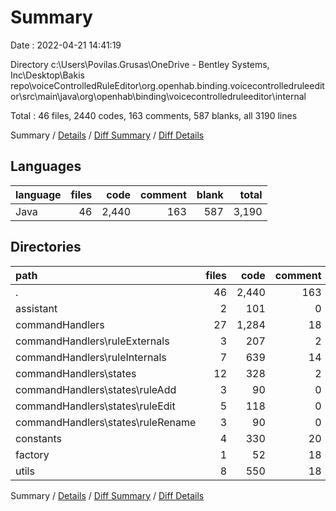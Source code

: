 # Summary

Date : 2022-04-21 14:41:19

Directory c:\Users\Povilas.Grusas\OneDrive - Bentley Systems, Inc\Desktop\Bakis repo\voiceControlledRuleEditor\org.openhab.binding.voicecontrolledruleeditor\src\main\java\org\openhab\binding\voicecontrolledruleeditor\internal

Total : 46 files,  2440 codes, 163 comments, 587 blanks, all 3190 lines

Summary / [Details](details.md) / [Diff Summary](diff.md) / [Diff Details](diff-details.md)

## Languages
| language | files | code | comment | blank | total |
| :--- | ---: | ---: | ---: | ---: | ---: |
| Java | 46 | 2,440 | 163 | 587 | 3,190 |

## Directories
| path | files | code | comment | blank | total |
| :--- | ---: | ---: | ---: | ---: | ---: |
| . | 46 | 2,440 | 163 | 587 | 3,190 |
| assistant | 2 | 101 | 0 | 26 | 127 |
| commandHandlers | 27 | 1,284 | 18 | 334 | 1,636 |
| commandHandlers\ruleExternals | 3 | 207 | 2 | 61 | 270 |
| commandHandlers\ruleInternals | 7 | 639 | 14 | 136 | 789 |
| commandHandlers\states | 12 | 328 | 2 | 101 | 431 |
| commandHandlers\states\ruleAdd | 3 | 90 | 0 | 27 | 117 |
| commandHandlers\states\ruleEdit | 5 | 118 | 0 | 37 | 155 |
| commandHandlers\states\ruleRename | 3 | 90 | 0 | 27 | 117 |
| constants | 4 | 330 | 20 | 56 | 406 |
| factory | 1 | 52 | 18 | 11 | 81 |
| utils | 8 | 550 | 18 | 119 | 687 |

Summary / [Details](details.md) / [Diff Summary](diff.md) / [Diff Details](diff-details.md)